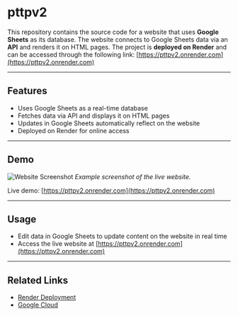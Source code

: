 # pttpv2

This repository contains the source code for a website that uses **Google Sheets** as its database. The website connects to Google Sheets data via an **API** and renders it on HTML pages. The project is **deployed on Render** and can be accessed through the following link: [https://pttpv2.onrender.com](https://pttpv2.onrender.com)

---

## Features

* Uses Google Sheets as a real-time database
* Fetches data via API and displays it on HTML pages
* Updates in Google Sheets automatically reflect on the website
* Deployed on Render for online access

---

## Demo

![Website Screenshot](./assets/screenshot.png)
*Example screenshot of the live website.*

Live demo: [https://pttpv2.onrender.com](https://pttpv2.onrender.com)

---

## Usage

* Edit data in Google Sheets to update content on the website in real time
* Access the live website at [https://pttpv2.onrender.com](https://pttpv2.onrender.com)

---

## Related Links

* [Render Deployment](https://render.com/)
* [Google Cloud](https://console.cloud.google.com/)
